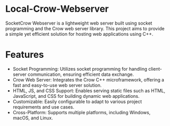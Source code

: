 # Local-Crow-Webserver
SocketCrow Webserver is a lightweight web server built using socket programming and the Crow web server library. This project aims to provide a simple yet efficient solution for hosting web applications using C++.

# Features
- Socket Programming: Utilizes socket programming for handling client-server communication, ensuring efficient data exchange.
- Crow Web Server: Integrates the Crow C++ microframework, offering a fast and easy-to-use web server solution.
- HTML, JS, and CSS Support: Enables serving static files such as HTML, JavaScript, and CSS for building dynamic web applications.
- Customizable: Easily configurable to adapt to various project requirements and use cases.
- Cross-Platform: Supports multiple platforms, including Windows, macOS, and Linux.
